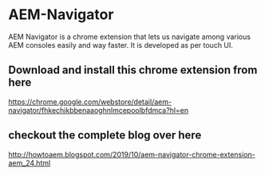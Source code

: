 # AEM-Navigator
AEM Navigator is a chrome extension that lets us navigate among various AEM consoles easily and way faster.  It is developed as per touch UI.

## Download and install this chrome extension from here
https://chrome.google.com/webstore/detail/aem-navigator/fhkechjkbbenaaoghnlmcepoolbfdmca?hl=en

## checkout the complete blog over here
http://howtoaem.blogspot.com/2019/10/aem-navigator-chrome-extension-aem_24.html